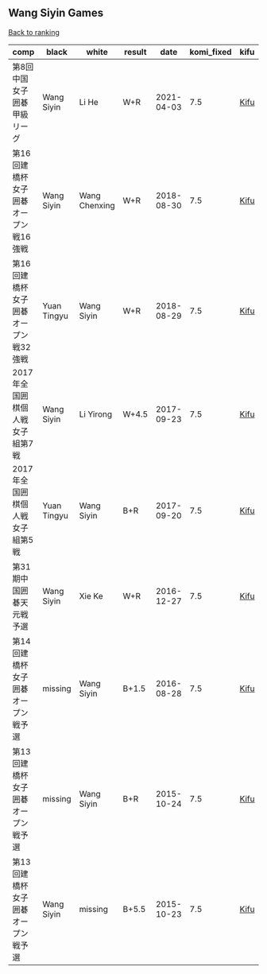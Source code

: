 ## Wang Siyin Games

[Back to ranking](index.md)




| **comp** | **black** | **white** | **result** | **date** | **komi_fixed** | **kifu** | 
| --- | --- | --- | --- | --- | --- | --- |
| 第8回中国女子囲碁甲級リーグ | Wang Siyin | Li He | W+R | 2021-04-03 | 7.5 | [Kifu](https://kifudepot.net/kifucontents.php?id=GSVFAK7STlurbHXwqIc1ew%3D%3D) | 
| 第16回建橋杯女子囲碁オープン戦16強戦 | Wang Siyin | Wang Chenxing | W+R | 2018-08-30 | 7.5 | [Kifu](https://kifudepot.net/kifucontents.php?id=BeeijdXnKGuWGVVbGSOe7g%3D%3D) | 
| 第16回建橋杯女子囲碁オープン戦32強戦 | Yuan Tingyu | Wang Siyin | W+R | 2018-08-29 | 7.5 | [Kifu](https://kifudepot.net/kifucontents.php?id=qGfGScolMduYk3Unkp8sUw%3D%3D) | 
| 2017年全国囲棋個人戦女子組第7戦 | Wang Siyin | Li Yirong | W+4.5 | 2017-09-23 | 7.5 | [Kifu](https://kifudepot.net/kifucontents.php?id=Z09ZfSK5tBfTVP9Z0TjDbw%3D%3D) | 
| 2017年全国囲棋個人戦女子組第5戦 | Yuan Tingyu | Wang Siyin | B+R | 2017-09-20 | 7.5 | [Kifu](https://kifudepot.net/kifucontents.php?id=siSu%2F1dd15FybpT50aIcWw%3D%3D) | 
| 第31期中国囲碁天元戦予選 | Wang Siyin | Xie Ke | W+R | 2016-12-27 | 7.5 | [Kifu](https://kifudepot.net/kifucontents.php?id=sWO1rljqTIkfujyqHVsxWw%3D%3D) | 
| 第14回建橋杯女子囲碁オープン戦予選 | missing | Wang Siyin | B+1.5 | 2016-08-28 | 7.5 | [Kifu](https://kifudepot.net/kifucontents.php?id=L9CyWQkMROZhimuomFpAlw%3D%3D) | 
| 第13回建橋杯女子囲碁オープン戦予選 | missing | Wang Siyin | B+R | 2015-10-24 | 7.5 | [Kifu](https://kifudepot.net/kifucontents.php?id=aLJDAw6zjvu7iI%2B5oB6WUg%3D%3D) | 
| 第13回建橋杯女子囲碁オープン戦予選 | Wang Siyin | missing | B+5.5 | 2015-10-23 | 7.5 | [Kifu](https://kifudepot.net/kifucontents.php?id=b6WWnAATWSKBYzQWskJEug%3D%3D) |




